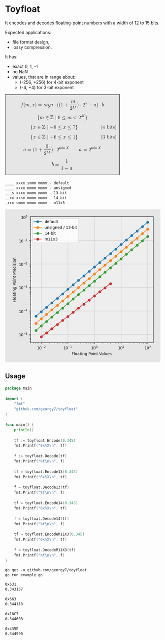 # Toyfloat

It encodes and decodes floating-point numbers with a width of 12 to 15 bits.

Expected applications:

* file format design,
* lossy compression.

It has:

* exact 0, 1, -1
* no NaN
* values, that are in range about:
  * (-256, +256) for 4-bit exponent
  * (-4, +4) for 3-bit exponent

![Formula](images/formula.png)

```
____ xxxx smmm mmmm - default
____ xxxx mmmm mmmm - unsigned
___s xxxx mmmm mmmm - 13-bit
__xx xxsm mmmm mmmm - 14-bit
_xxx smmm mmmm mmmm - m11x3
```

![Precision graph](images/comparison.png)

## Usage

```go
package main

import (
	"fmt"
	"github.com/georgy7/toyfloat"
)

func main() {
	println()

	tf := toyfloat.Encode(0.345)
	fmt.Printf("0x%X\n", tf)

	f := toyfloat.Decode(tf)
	fmt.Printf("%f\n\n", f)

	tf = toyfloat.Encode13(0.345)
	fmt.Printf("0x%X\n", tf)

	f = toyfloat.Decode13(tf)
	fmt.Printf("%f\n\n", f)

	tf = toyfloat.Encode14(0.345)
	fmt.Printf("0x%X\n", tf)

	f = toyfloat.Decode14(tf)
	fmt.Printf("%f\n\n", f)

	tf = toyfloat.EncodeM11X3(0.345)
	fmt.Printf("0x%X\n", tf)

	f = toyfloat.DecodeM11X3(tf)
	fmt.Printf("%f\n\n", f)
}
```

```shell
go get -u github.com/georgy7/toyfloat
go run example.go
```

```
0x631
0.343137

0x663
0.344118

0x18C7
0.344608

0x435E
0.344990
```

